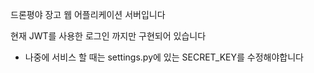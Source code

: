 드론평야 장고 웹 어플리케이션 서버입니다

현재 JWT를 사용한 로그인 까지만 구현되어 있습니다

* 나중에 서비스 할 때는 settings.py에 있는 SECRET_KEY를 수정해야합니다
